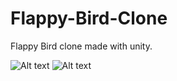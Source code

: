 # Flappy-Bird-Clone
Flappy Bird clone made with unity.

![Alt text](Flappy-Bird-Clone/Pictures/1.jpg?raw=true "Title")
![Alt text](Flappy-Bird-Clone/Pictures/2.jpg?raw=true "Title")
